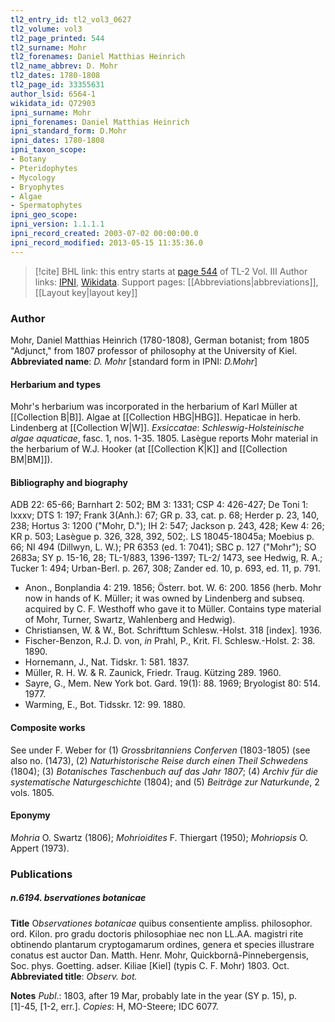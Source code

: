 ```yaml
---
tl2_entry_id: tl2_vol3_0627
tl2_volume: vol3
tl2_page_printed: 544
tl2_surname: Mohr
tl2_forenames: Daniel Matthias Heinrich
tl2_name_abbrev: D. Mohr
tl2_dates: 1780-1808
tl2_page_id: 33355631
author_lsid: 6564-1
wikidata_id: Q72903
ipni_surname: Mohr
ipni_forenames: Daniel Matthias Heinrich
ipni_standard_form: D.Mohr
ipni_dates: 1780-1808
ipni_taxon_scope: 
- Botany
- Pteridophytes
- Mycology
- Bryophytes
- Algae
- Spermatophytes
ipni_geo_scope: 
ipni_version: 1.1.1.1
ipni_record_created: 2003-07-02 00:00:00.0
ipni_record_modified: 2013-05-15 11:35:36.0
---
```


> [!cite] BHL link: this entry starts at [page 544](https://www.biodiversitylibrary.org/page/33355631) of TL-2 Vol. III
> Author links: [IPNI](https://www.ipni.org/a/6564-1), [Wikidata](https://www.wikidata.org/wiki/Q72903). Support pages: [[Abbreviations|abbreviations]], [[Layout key|layout key]]

### Author

Mohr, Daniel Matthias Heinrich (1780-1808), German botanist; from 1805 "Adjunct," from 1807 professor of philosophy at the University of Kiel. 
**Abbreviated name**: *D. Mohr* \[standard form in IPNI: *D.Mohr*\]

#### Herbarium and types

Mohr's herbarium was incorporated in the herbarium of Karl Müller at [[Collection B|B]]. Algae at [[Collection HBG|HBG]]. Hepaticae in herb. Lindenberg at [[Collection W|W]].
*Exsiccatae*: *Schleswig-Holsteinische algae aquaticae*, fasc. 1, nos. 1-35. 1805. Lasègue reports Mohr material in the herbarium of W.J. Hooker (at [[Collection K|K]] and [[Collection BM|BM]]).

#### Bibliography and biography

ADB 22: 65-66; Barnhart 2: 502; BM 3: 1331; CSP 4: 426-427; De Toni 1: lxxxv; DTS 1: 197; Frank 3(Anh.): 67; GR p. 33, cat. p. 68; Herder p. 23, 140, 238; Hortus 3: 1200 ("Mohr, D."); IH 2: 547; Jackson p. 243, 428; Kew 4: 26; KR p. 503; Lasègue p. 326, 328, 392, 502;. LS 18045-18045a; Moebius p. 66; NI 494 (Dillwyn, L. W.); PR 6353 (ed. 1: 7041); SBC p. 127 ("Mohr"); SO 2683a; SY p. 15-16, 28; TL-1/883, 1396-1397; TL-2/ 1473, see Hedwig, R. A.; Tucker 1: 494; Urban-Berl. p. 267, 308; Zander ed. 10, p. 693, ed. 11, p. 791.
- Anon., Bonplandia 4: 219. 1856; Österr. bot. W. 6: 200. 1856 (herb. Mohr now in hands of K. Müller; it was owned by Lindenberg and subseq. acquired by C. F. Westhoff who gave it to Müller. Contains type material of Mohr, Turner, Swartz, Wahlenberg and Hedwig).
- Christiansen, W. & W., Bot. Schrifttum Schlesw.-Holst. 318 \[index\]. 1936.
- Fischer-Benzon, R.J. D. von, *in* Prahl, P., Krit. Fl. Schlesw.-Holst. 2: 38. 1890.
- Hornemann, J., Nat. Tidskr. 1: 581. 1837.
- Müller, R. H. W. & R. Zaunick, Friedr. Traug. Kützing 289. 1960.
- Sayre, G., Mem. New York bot. Gard. 19(1): 88. 1969; Bryologist 80: 514. 1977.
- Warming, E., Bot. Tidsskr. 12: 99. 1880.

#### Composite works

See under F. Weber for (1) *Grossbritanniens Conferven* (1803-1805) (see also no. (1473), (2) *Naturhistorische Reise durch einen Theil Schwedens* (1804); (3) *Botanisches Taschenbuch auf das Jahr 1807*; (4) *Archiv für die systematische Naturgeschichte* (1804); and (5) *Beiträge zur Naturkunde*, 2 vols. 1805.

#### Eponymy

*Mohria* O. Swartz (1806); *Mohrioidites* F. Thiergart (1950); *Mohriopsis* O. Appert (1973).

### Publications

##### n.6194. bservationes botanicae

**Title**
O*bservationes botanicae* quibus consentiente ampliss. philosophor. ord. Kilon. pro gradu doctoris philosophiae nec non LL.AA. magistri rite obtinendo plantarum cryptogamarum ordines, genera et species illustrare conatus est auctor Dan. Matth. Henr. Mohr, Quickbornâ-Pinnebergensis, Soc. phys. Goetting. adser. Kiliae \[Kiel\] (typis C. F. Mohr) 1803. Oct.
**Abbreviated title**: *Observ. bot.*

**Notes**
*Publ*.: 1803, after 19 Mar, probably late in the year (SY p. 15), p. \[1\]-45, \[1-2, err.\]. *Copies*: H, MO-Steere; IDC 6077.

